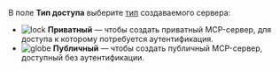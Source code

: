 В поле **Тип доступа** выберите [тип](../../../ai-studio/concepts/mcp-hub/index.md#server-settings) создаваемого сервера:

* ![lock](../../../_assets/console-icons/lock.svg) **Приватный** — чтобы создать приватный MCP-сервер, для доступа к которому потребуется аутентификация.
* ![globe](../../../_assets/console-icons/globe.svg) **Публичный** — чтобы создать публичный MCP-сервер, доступный без аутентификации.
